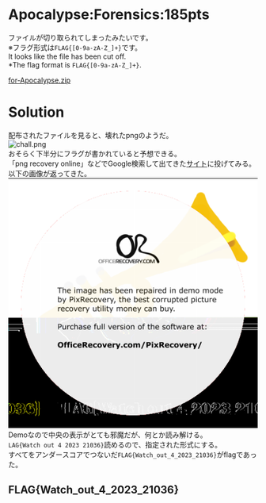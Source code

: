 # Apocalypse:Forensics:185pts
ファイルが切り取られてしまったみたいです。  
※フラグ形式は`FLAG{[0-9a-zA-Z_]+}`です。  
It looks like the file has been cut off.  
*The flag format is `FLAG{[0-9a-zA-Z_]+}`.  

[for-Apocalypse.zip](for-Apocalypse.zip)  

# Solution
配布されたファイルを見ると、壊れたpngのようだ。  
![chall.png](images/chall.png)  
おそらく下半分にフラグが書かれていると予想できる。  
「png recovery online」などでGoogle検索して出てきた[サイト](https://online.officerecovery.com/pixrecovery/)に投げてみる。  
以下の画像が返ってきた。  
![chall_res.png](chall_res.png)  
Demoなので中央の表示がとても邪魔だが、何とか読み解ける。  
`LAG{Watch out 4 2023 21036}`読めるので、指定された形式にする。  
すべてをアンダースコアでつないだ`FLAG{Watch_out_4_2023_21036}`がflagであった。  

## FLAG{Watch_out_4_2023_21036}